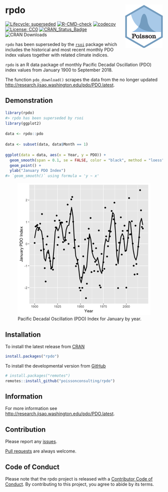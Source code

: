 
<!-- README.md is generated from README.Rmd. Please edit that file -->

# rpdo <img src="man/figures/logo.png" align="right" />

<!-- badges: start -->

[![Lifecycle:
superseded](https://img.shields.io/badge/lifecycle-superseded-blue.svg)](https://lifecycle.r-lib.org/articles/stages.html#superseded)
[![R-CMD-check](https://github.com/poissonconsulting/rpdo/actions/workflows/R-CMD-check.yaml/badge.svg)](https://github.com/poissonconsulting/rpdo/actions/workflows/R-CMD-check.yaml)
[![codecov](https://codecov.io/gh/poissonconsulting/rpdo/graph/badge.svg?token=bP1viDAkkY)](https://codecov.io/gh/poissonconsulting/rpdo)
[![License:
CC0](https://img.shields.io/badge/License-CC0-blue.svg)](https://creativecommons.org/publicdomain/zero/1.0/)
[![CRAN_Status_Badge](http://www.r-pkg.org/badges/version/rpdo)](https://cran.r-project.org/package=rpdo)
![CRAN Downloads](http://cranlogs.r-pkg.org/badges/rpdo)
<!-- badges: end -->

`rpdo` has been superseded by the
[`rsoi`](https://github.com/boshek/rsoi) package which includes the
historical and most recent monthly PDO index values together with
related climate indices.

`rpdo` is an R data package of monthly Pacific Decadal Oscillation (PDO)
index values from January 1900 to September 2018.

The function `pdo_download()` scrapes the data from the no longer
updated <http://research.jisao.washington.edu/pdo/PDO.latest>.

## Demonstration

``` r
library(rpdo)
#> rpdo has been superseded by rsoi
library(ggplot2)

data <- rpdo::pdo

data <- subset(data, data$Month == 1)

ggplot(data = data, aes(x = Year, y = PDO)) +
  geom_smooth(span = 0.1, se = FALSE, color = "black", method = "loess") +
  geom_point() +
  ylab("January PDO Index")
#> `geom_smooth()` using formula = 'y ~ x'
```

<figure>
<img src="man/figures/README-unnamed-chunk-2-1.png"
alt="Pacific Decadal Oscillation (PDO) Index for January by year." />
<figcaption aria-hidden="true">Pacific Decadal Oscillation (PDO) Index
for January by year.</figcaption>
</figure>

## Installation

To install the latest release from [CRAN](https://cran.r-project.org)

``` r
install.packages("rpdo")
```

To install the developmental version from
[GitHub](https://github.com/poissonconsulting/rpdo)

``` r
# install.packages("remotes")
remotes::install_github("poissonconsulting/rpdo")
```

## Information

For more information see
<http://research.jisao.washington.edu/pdo/PDO.latest>.

## Contribution

Please report any
[issues](https://github.com/poissonconsulting/rpdo/issues).

[Pull requests](https://github.com/poissonconsulting/rpdo/pulls) are
always welcome.

## Code of Conduct

Please note that the rpdo project is released with a [Contributor Code
of
Conduct](https://contributor-covenant.org/version/2/0/CODE_OF_CONDUCT.html).
By contributing to this project, you agree to abide by its terms.
